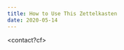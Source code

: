 ```yaml
---
title: How to Use This Zettelkasten
date: 2020-05-14
---
```



<how-to-edit>

<navigation>

<contact?cf>
